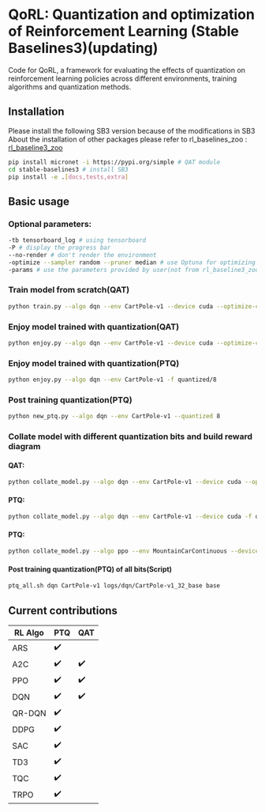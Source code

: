 # QoRL: Quantization and optimization of Reinforcement Learning (Stable Baselines3)(updating)

Code for QoRL, a framework for evaluating the effects of quantization on reinforcement learning policies across different environments, training algorithms and quantization methods.

## Installation

Please install the following SB3 version because of the modifications in SB3 <br/>
About the installation of other packages please refer to rl_baselines_zoo : [rl_baseline3_zoo](https://github.com/DLR-RM/rl-baselines3-zoo#installation)
```sh
pip install micronet -i https://pypi.org/simple # QAT module
cd stable-baselines3 # install SB3
pip install -e .[docs,tests,extra]
```

## Basic usage

### Optional parameters:
```sh
-tb tensorboard_log # using tensorboard
-P # display the progress bar
--no-render # don't render the environment
-optimize --sampler random --pruner median # use Optuna for optimizing the hyperparameters
-params # use the parameters provided by user(not from rl_baseline3_zoo). e.g.-params learning_rate:0.01 buffer_size:256
```
### Train model from scratch(QAT)
```sh
python train.py --algo dqn --env CartPole-v1 --device cuda --optimize-choice base --quantize 32 -P
```


### Enjoy model trained with quantization(QAT)

```sh
python enjoy.py --algo dqn --env CartPole-v1 --device cuda --optimize-choice base --quantize 8 -f logs/
```


### Enjoy model trained with quantization(PTQ)

```sh
python enjoy.py --algo dqn --env CartPole-v1 -f quantized/8 
```

### Post training quantization(PTQ) 
```sh
python new_ptq.py --algo dqn --env CartPole-v1 --quantized 8 
```

### Collate model with different quantization bits and build reward diagram

#### QAT:
```sh
python collate_model.py --algo dqn --env CartPole-v1 --device cuda --optimize-choice base -f logs/ --no-render
```
#### PTQ:
```sh
python collate_model.py --algo dqn --env CartPole-v1 --device cuda -f quantized --no-render
```
#### PTQ:
```sh
python collate_model.py --algo ppo --env MountainCarContinuous --device cuda -f quantized --no-render
```

#### Post training quantization(PTQ) of all bits(Script)
```sh
ptq_all.sh dqn CartPole-v1 logs/dqn/CartPole-v1_32_base base
```

## Current contributions

|  RL Algo | PTQ                | QAT                |
|----------|--------------------|--------------------|
| ARS      | :heavy_check_mark: |                    | 
| A2C      | :heavy_check_mark: | :heavy_check_mark: | 
| PPO      | :heavy_check_mark: | :heavy_check_mark: | 
| DQN      | :heavy_check_mark: | :heavy_check_mark: | 
| QR-DQN   | :heavy_check_mark: |                    | 
| DDPG     | :heavy_check_mark: |                    | 
| SAC      | :heavy_check_mark: |                    | 
| TD3      | :heavy_check_mark: |                    | 
| TQC      | :heavy_check_mark: |                    | 
| TRPO     | :heavy_check_mark: |                    | 

